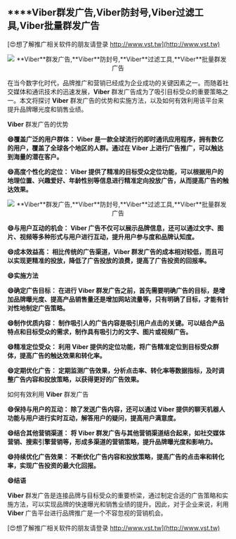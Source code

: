 ## ****Viber**群发广告,**Viber**防封号,**Viber**过滤工具,**Viber**批量群发广告**

[😍想了解推广相关软件的朋友请登录 http://www.vst.tw](http://www.vst.tw)

 <center><img src="https://vst.tw/MP4/tuiguang/png/4.png" alt="**Viber**群发广告,**Viber**防封号,**Viber**过滤工具,**Viber**批量群发广告"></center>

在当今数字化时代，品牌推广和营销已经成为企业成功的关键因素之一。而随着社交媒体和通讯技术的迅速发展，**Viber** 群发广告成为了吸引目标受众的重要策略之一。本文将探讨 **Viber** 群发广告的优势和实施方法，以及如何有效利用该平台来提升品牌曝光度和销售业绩。

**Viber** 群发广告的优势

**😄覆盖广泛的用户群体： **Viber** 是一款全球流行的即时通讯应用程序，拥有数亿的用户，覆盖了全球各个地区的人群。通过在 **Viber** 上进行广告推广，可以触达到海量的潜在客户。**

**😄高度个性化的定位： **Viber** 提供了精准的目标受众定位功能，可以根据用户的地理位置、兴趣爱好、年龄性别等信息进行精准定向投放广告，从而提高广告的触达效果。**

 <center><img src="https://vst.tw/MP4/tuiguang/png/7.png" alt="**Viber**群发广告,**Viber**防封号,**Viber**过滤工具,**Viber**批量群发广告"></center>

**😄与用户互动的机会： **Viber** 广告不仅可以展示品牌信息，还可以通过文字、图片、视频等多种形式与用户进行互动，提升用户参与度和品牌认知度。**

**😄成本效益高： 相比传统的广告渠道，**Viber** 群发广告的成本相对较低，而且可以实现更精准的投放，降低了广告投放的浪费，提高了广告投资的回报率。**

**😄实施方法**

**😄确定广告目标： 在进行 **Viber** 群发广告之前，首先需要明确广告的目标，是增加品牌曝光度、提高产品销售量还是增加网站流量等，只有明确了目标，才能有针对性地制定广告策略。**

**😄制作优质内容： 制作吸引人的广告内容是吸引用户点击的关键。可以结合产品特点和目标受众的需求，制作具有吸引力的文字、图片或视频广告。**

**😄精准定位受众： 利用 **Viber** 提供的定位功能，将广告精准定位到目标受众群体，提高广告的触达效果和转化率。**

**😄定期优化广告： 定期监测广告效果，分析点击率、转化率等数据指标，及时调整广告内容和投放策略，以获得更好的广告效果。**

如何有效利用 **Viber** 群发广告

**😄保持与用户的互动： 除了发送广告内容，还可以通过 **Viber** 提供的聊天机器人功能与用户进行实时互动，解答用户的疑问，提高用户满意度。**

**😄结合其他营销渠道： 将 **Viber** 群发广告与其他营销渠道结合起来，如社交媒体营销、搜索引擎营销等，形成多渠道的营销策略，提升品牌曝光度和影响力。**

**😄持续优化广告效果： 不断优化广告内容和投放策略，提高广告的点击率和转化率，实现广告投资的最大化回报。**

**😄结语**

**Viber** 群发广告是连接品牌与目标受众的重要桥梁，通过制定合适的广告策略和实施方法，可以实现品牌的快速曝光和销售业绩的提升。因此，对于企业来说，利用 **Viber** 广告平台进行品牌推广是一个不容忽视的营销机会。

[😍想了解推广相关软件的朋友请登录 http://www.vst.tw](http://www.vst.tw)



